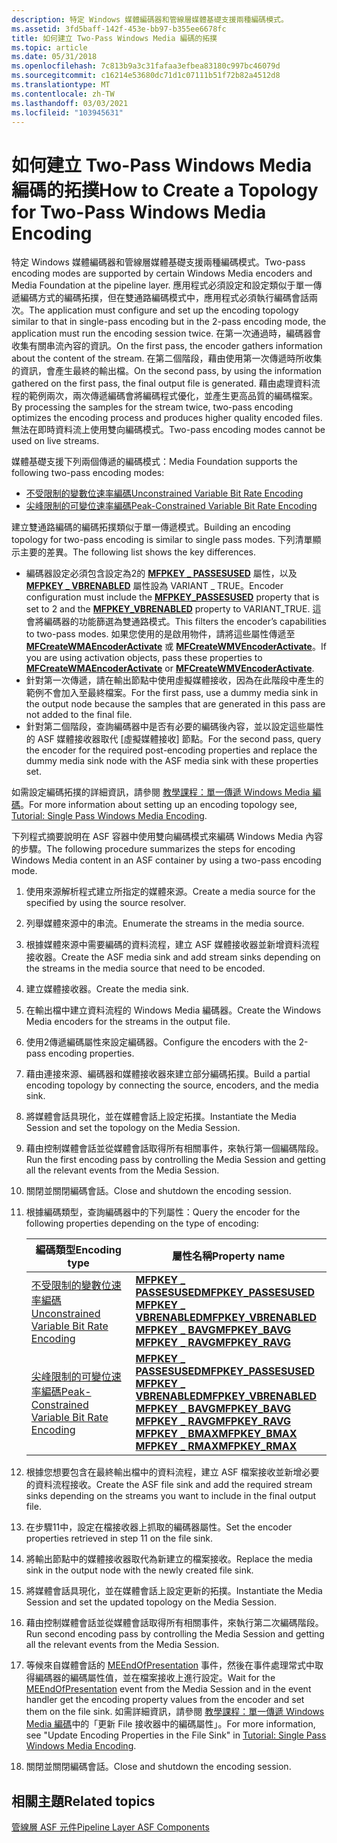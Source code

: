 ```yaml
---
description: 特定 Windows 媒體編碼器和管線層媒體基礎支援兩種編碼模式。
ms.assetid: 3fd5baff-142f-453e-bb97-b355ee6678fc
title: 如何建立 Two-Pass Windows Media 編碼的拓撲
ms.topic: article
ms.date: 05/31/2018
ms.openlocfilehash: 7c813b9a3c31fafaa3efbea83180c997bc46079d
ms.sourcegitcommit: c16214e53680dc71d1c07111b51f72b82a4512d8
ms.translationtype: MT
ms.contentlocale: zh-TW
ms.lasthandoff: 03/03/2021
ms.locfileid: "103945631"
---
```

# <a name="how-to-create-a-topology-for-two-pass-windows-media-encoding"></a><span data-ttu-id="ca6b8-103">如何建立 Two-Pass Windows Media 編碼的拓撲</span><span class="sxs-lookup"><span data-stu-id="ca6b8-103">How to Create a Topology for Two-Pass Windows Media Encoding</span></span>

<span data-ttu-id="ca6b8-104">特定 Windows 媒體編碼器和管線層媒體基礎支援兩種編碼模式。</span><span class="sxs-lookup"><span data-stu-id="ca6b8-104">Two-pass encoding modes are supported by certain Windows Media encoders and Media Foundation at the pipeline layer.</span></span> <span data-ttu-id="ca6b8-105">應用程式必須設定和設定類似于單一傳遞編碼方式的編碼拓撲，但在雙通路編碼模式中，應用程式必須執行編碼會話兩次。</span><span class="sxs-lookup"><span data-stu-id="ca6b8-105">The application must configure and set up the encoding topology similar to that in single-pass encoding but in the 2-pass encoding mode, the application must run the encoding session twice.</span></span> <span data-ttu-id="ca6b8-106">在第一次通過時，編碼器會收集有關串流內容的資訊。</span><span class="sxs-lookup"><span data-stu-id="ca6b8-106">On the first pass, the encoder gathers information about the content of the stream.</span></span> <span data-ttu-id="ca6b8-107">在第二個階段，藉由使用第一次傳遞時所收集的資訊，會產生最終的輸出檔。</span><span class="sxs-lookup"><span data-stu-id="ca6b8-107">On the second pass, by using the information gathered on the first pass, the final output file is generated.</span></span> <span data-ttu-id="ca6b8-108">藉由處理資料流程的範例兩次，兩次傳遞編碼會將編碼程式優化，並產生更高品質的編碼檔案。</span><span class="sxs-lookup"><span data-stu-id="ca6b8-108">By processing the samples for the stream twice, two-pass encoding optimizes the encoding process and produces higher quality encoded files.</span></span> <span data-ttu-id="ca6b8-109">無法在即時資料流上使用雙向編碼模式。</span><span class="sxs-lookup"><span data-stu-id="ca6b8-109">Two-pass encoding modes cannot be used on live streams.</span></span>

<span data-ttu-id="ca6b8-110">媒體基礎支援下列兩個傳遞的編碼模式：</span><span class="sxs-lookup"><span data-stu-id="ca6b8-110">Media Foundation supports the following two-pass encoding modes:</span></span>

-   [<span data-ttu-id="ca6b8-111">不受限制的變數位速率編碼</span><span class="sxs-lookup"><span data-stu-id="ca6b8-111">Unconstrained Variable Bit Rate Encoding</span></span>](unconstrained-variable-bit-rate--vbr--encoding.md)
-   [<span data-ttu-id="ca6b8-112">尖峰限制的可變位速率編碼</span><span class="sxs-lookup"><span data-stu-id="ca6b8-112">Peak-Constrained Variable Bit Rate Encoding</span></span>](peak-constrained-variable-bit-rate--vbr--encoding.md)

<span data-ttu-id="ca6b8-113">建立雙通路編碼的編碼拓撲類似于單一傳遞模式。</span><span class="sxs-lookup"><span data-stu-id="ca6b8-113">Building an encoding topology for two-pass encoding is similar to single pass modes.</span></span> <span data-ttu-id="ca6b8-114">下列清單顯示主要的差異。</span><span class="sxs-lookup"><span data-stu-id="ca6b8-114">The following list shows the key differences.</span></span>

-   <span data-ttu-id="ca6b8-115">編碼器設定必須包含設定為2的 [**MFPKEY \_ PASSESUSED**](mfpkey-passesusedproperty.md) 屬性，以及 [**MFPKEY \_ VBRENABLED**](mfpkey-vbrenabledproperty.md) 屬性設為 VARIANT \_ TRUE。</span><span class="sxs-lookup"><span data-stu-id="ca6b8-115">Encoder configuration must include the [**MFPKEY\_PASSESUSED**](mfpkey-passesusedproperty.md) property that is set to 2 and the [**MFPKEY\_VBRENABLED**](mfpkey-vbrenabledproperty.md) property to VARIANT\_TRUE.</span></span> <span data-ttu-id="ca6b8-116">這會將編碼器的功能篩選為雙通路模式。</span><span class="sxs-lookup"><span data-stu-id="ca6b8-116">This filters the encoder’s capabilities to two-pass modes.</span></span> <span data-ttu-id="ca6b8-117">如果您使用的是啟用物件，請將這些屬性傳遞至 [**MFCreateWMAEncoderActivate**](/windows/desktop/api/wmcontainer/nf-wmcontainer-mfcreatewmaencoderactivate) 或 [**MFCreateWMVEncoderActivate**](/windows/desktop/api/wmcontainer/nf-wmcontainer-mfcreatewmvencoderactivate)。</span><span class="sxs-lookup"><span data-stu-id="ca6b8-117">If you are using activation objects, pass these properties to [**MFCreateWMAEncoderActivate**](/windows/desktop/api/wmcontainer/nf-wmcontainer-mfcreatewmaencoderactivate) or [**MFCreateWMVEncoderActivate**](/windows/desktop/api/wmcontainer/nf-wmcontainer-mfcreatewmvencoderactivate).</span></span>
-   <span data-ttu-id="ca6b8-118">針對第一次傳遞，請在輸出節點中使用虛擬媒體接收，因為在此階段中產生的範例不會加入至最終檔案。</span><span class="sxs-lookup"><span data-stu-id="ca6b8-118">For the first pass, use a dummy media sink in the output node because the samples that are generated in this pass are not added to the final file.</span></span>
-   <span data-ttu-id="ca6b8-119">針對第二個階段，查詢編碼器中是否有必要的編碼後內容，並以設定這些屬性的 ASF 媒體接收器取代 [虛擬媒體接收] 節點。</span><span class="sxs-lookup"><span data-stu-id="ca6b8-119">For the second pass, query the encoder for the required post-encoding properties and replace the dummy media sink node with the ASF media sink with these properties set.</span></span>

<span data-ttu-id="ca6b8-120">如需設定編碼拓撲的詳細資訊，請參閱 [教學課程：單一傳遞 Windows Media 編碼](tutorial--1-pass-windows-media-encoding.md)。</span><span class="sxs-lookup"><span data-stu-id="ca6b8-120">For more information about setting up an encoding topology see, [Tutorial: Single Pass Windows Media Encoding](tutorial--1-pass-windows-media-encoding.md).</span></span>

<span data-ttu-id="ca6b8-121">下列程式摘要說明在 ASF 容器中使用雙向編碼模式來編碼 Windows Media 內容的步驟。</span><span class="sxs-lookup"><span data-stu-id="ca6b8-121">The following procedure summarizes the steps for encoding Windows Media content in an ASF container by using a two-pass encoding mode.</span></span>

1.  <span data-ttu-id="ca6b8-122">使用來源解析程式建立所指定的媒體來源。</span><span class="sxs-lookup"><span data-stu-id="ca6b8-122">Create a media source for the specified by using the source resolver.</span></span>
2.  <span data-ttu-id="ca6b8-123">列舉媒體來源中的串流。</span><span class="sxs-lookup"><span data-stu-id="ca6b8-123">Enumerate the streams in the media source.</span></span>
3.  <span data-ttu-id="ca6b8-124">根據媒體來源中需要編碼的資料流程，建立 ASF 媒體接收器並新增資料流程接收器。</span><span class="sxs-lookup"><span data-stu-id="ca6b8-124">Create the ASF media sink and add stream sinks depending on the streams in the media source that need to be encoded.</span></span>
4.  <span data-ttu-id="ca6b8-125">建立媒體接收器。</span><span class="sxs-lookup"><span data-stu-id="ca6b8-125">Create the media sink.</span></span>
5.  <span data-ttu-id="ca6b8-126">在輸出檔中建立資料流程的 Windows Media 編碼器。</span><span class="sxs-lookup"><span data-stu-id="ca6b8-126">Create the Windows Media encoders for the streams in the output file.</span></span>
6.  <span data-ttu-id="ca6b8-127">使用2傳遞編碼屬性來設定編碼器。</span><span class="sxs-lookup"><span data-stu-id="ca6b8-127">Configure the encoders with the 2-pass encoding properties.</span></span>
7.  <span data-ttu-id="ca6b8-128">藉由連接來源、編碼器和媒體接收器來建立部分編碼拓撲。</span><span class="sxs-lookup"><span data-stu-id="ca6b8-128">Build a partial encoding topology by connecting the source, encoders, and the media sink.</span></span>
8.  <span data-ttu-id="ca6b8-129">將媒體會話具現化，並在媒體會話上設定拓撲。</span><span class="sxs-lookup"><span data-stu-id="ca6b8-129">Instantiate the Media Session and set the topology on the Media Session.</span></span>
9.  <span data-ttu-id="ca6b8-130">藉由控制媒體會話並從媒體會話取得所有相關事件，來執行第一個編碼階段。</span><span class="sxs-lookup"><span data-stu-id="ca6b8-130">Run the first encoding pass by controlling the Media Session and getting all the relevant events from the Media Session.</span></span>
10. <span data-ttu-id="ca6b8-131">關閉並關閉編碼會話。</span><span class="sxs-lookup"><span data-stu-id="ca6b8-131">Close and shutdown the encoding session.</span></span>
11. <span data-ttu-id="ca6b8-132">根據編碼類型，查詢編碼器中的下列屬性：</span><span class="sxs-lookup"><span data-stu-id="ca6b8-132">Query the encoder for the following properties depending on the type of encoding:</span></span> 

    | <span data-ttu-id="ca6b8-133">編碼類型</span><span class="sxs-lookup"><span data-stu-id="ca6b8-133">Encoding type</span></span>                                                                                        | <span data-ttu-id="ca6b8-134">屬性名稱</span><span class="sxs-lookup"><span data-stu-id="ca6b8-134">Property name</span></span>                                                                                                                                                                                                                                                                                                                                                     |
    |------------------------------------------------------------------------------------------------------|-------------------------------------------------------------------------------------------------------------------------------------------------------------------------------------------------------------------------------------------------------------------------------------------------------------------------------------------------------------------|
    | [<span data-ttu-id="ca6b8-135">不受限制的變數位速率編碼</span><span class="sxs-lookup"><span data-stu-id="ca6b8-135">Unconstrained Variable Bit Rate Encoding</span></span>](unconstrained-variable-bit-rate--vbr--encoding.md)       | [<span data-ttu-id="ca6b8-136">**MFPKEY \_ PASSESUSED**</span><span class="sxs-lookup"><span data-stu-id="ca6b8-136">**MFPKEY\_PASSESUSED**</span></span>](mfpkey-passesusedproperty.md)<br/> [<span data-ttu-id="ca6b8-137">**MFPKEY \_ VBRENABLED**</span><span class="sxs-lookup"><span data-stu-id="ca6b8-137">**MFPKEY\_VBRENABLED**</span></span>](mfpkey-vbrenabledproperty.md)<br/> [<span data-ttu-id="ca6b8-138">**MFPKEY \_ BAVG**</span><span class="sxs-lookup"><span data-stu-id="ca6b8-138">**MFPKEY\_BAVG**</span></span>](mfpkey-bavgproperty.md)<br/> [<span data-ttu-id="ca6b8-139">**MFPKEY \_ RAVG**</span><span class="sxs-lookup"><span data-stu-id="ca6b8-139">**MFPKEY\_RAVG**</span></span>](mfpkey-ravgproperty.md)<br/>                                                                                                               |
    | [<span data-ttu-id="ca6b8-140">尖峰限制的可變位速率編碼</span><span class="sxs-lookup"><span data-stu-id="ca6b8-140">Peak-Constrained Variable Bit Rate Encoding</span></span>](peak-constrained-variable-bit-rate--vbr--encoding.md) | [<span data-ttu-id="ca6b8-141">**MFPKEY \_ PASSESUSED**</span><span class="sxs-lookup"><span data-stu-id="ca6b8-141">**MFPKEY\_PASSESUSED**</span></span>](mfpkey-passesusedproperty.md)<br/> [<span data-ttu-id="ca6b8-142">**MFPKEY \_ VBRENABLED**</span><span class="sxs-lookup"><span data-stu-id="ca6b8-142">**MFPKEY\_VBRENABLED**</span></span>](mfpkey-vbrenabledproperty.md)<br/> [<span data-ttu-id="ca6b8-143">**MFPKEY \_ BAVG**</span><span class="sxs-lookup"><span data-stu-id="ca6b8-143">**MFPKEY\_BAVG**</span></span>](mfpkey-bavgproperty.md)<br/> [<span data-ttu-id="ca6b8-144">**MFPKEY \_ RAVG**</span><span class="sxs-lookup"><span data-stu-id="ca6b8-144">**MFPKEY\_RAVG**</span></span>](mfpkey-ravgproperty.md)<br/> [<span data-ttu-id="ca6b8-145">**MFPKEY \_ BMAX**</span><span class="sxs-lookup"><span data-stu-id="ca6b8-145">**MFPKEY\_BMAX**</span></span>](mfpkey-bmaxproperty.md)<br/> [<span data-ttu-id="ca6b8-146">**MFPKEY \_ RMAX**</span><span class="sxs-lookup"><span data-stu-id="ca6b8-146">**MFPKEY\_RMAX**</span></span>](mfpkey-rmaxproperty.md)<br/> |

    

     

12. <span data-ttu-id="ca6b8-147">根據您想要包含在最終輸出檔中的資料流程，建立 ASF 檔案接收並新增必要的資料流程接收。</span><span class="sxs-lookup"><span data-stu-id="ca6b8-147">Create the ASF file sink and add the required stream sinks depending on the streams you want to include in the final output file.</span></span>
13. <span data-ttu-id="ca6b8-148">在步驟11中，設定在檔接收器上抓取的編碼器屬性。</span><span class="sxs-lookup"><span data-stu-id="ca6b8-148">Set the encoder properties retrieved in step 11 on the file sink.</span></span>
14. <span data-ttu-id="ca6b8-149">將輸出節點中的媒體接收器取代為新建立的檔案接收。</span><span class="sxs-lookup"><span data-stu-id="ca6b8-149">Replace the media sink in the output node with the newly created file sink.</span></span>
15. <span data-ttu-id="ca6b8-150">將媒體會話具現化，並在媒體會話上設定更新的拓撲。</span><span class="sxs-lookup"><span data-stu-id="ca6b8-150">Instantiate the Media Session and set the updated topology on the Media Session.</span></span>
16. <span data-ttu-id="ca6b8-151">藉由控制媒體會話並從媒體會話取得所有相關事件，來執行第二次編碼階段。</span><span class="sxs-lookup"><span data-stu-id="ca6b8-151">Run second encoding pass by controlling the Media Session and getting all the relevant events from the Media Session.</span></span>
17. <span data-ttu-id="ca6b8-152">等候來自媒體會話的 [MEEndOfPresentation](meendofpresentation.md) 事件，然後在事件處理常式中取得編碼器的編碼屬性值，並在檔案接收上進行設定。</span><span class="sxs-lookup"><span data-stu-id="ca6b8-152">Wait for the [MEEndOfPresentation](meendofpresentation.md) event from the Media Session and in the event handler get the encoding property values from the encoder and set them on the file sink.</span></span> <span data-ttu-id="ca6b8-153">如需詳細資訊，請參閱 [教學課程：單一傳遞 Windows Media 編碼](tutorial--1-pass-windows-media-encoding.md)中的「更新 File 接收器中的編碼屬性」。</span><span class="sxs-lookup"><span data-stu-id="ca6b8-153">For more information, see "Update Encoding Properties in the File Sink" in [Tutorial: Single Pass Windows Media Encoding](tutorial--1-pass-windows-media-encoding.md).</span></span>
18. <span data-ttu-id="ca6b8-154">關閉並關閉編碼會話。</span><span class="sxs-lookup"><span data-stu-id="ca6b8-154">Close and shutdown the encoding session.</span></span>

## <a name="related-topics"></a><span data-ttu-id="ca6b8-155">相關主題</span><span class="sxs-lookup"><span data-stu-id="ca6b8-155">Related topics</span></span>

<dl> <dt>

[<span data-ttu-id="ca6b8-156">管線層 ASF 元件</span><span class="sxs-lookup"><span data-stu-id="ca6b8-156">Pipeline Layer ASF Components</span></span>](pipeline-layer-asf-components.md)
</dt> </dl>

 

 




